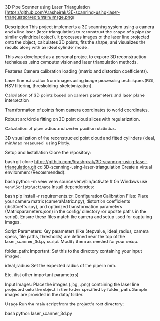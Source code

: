 3D Pipe Scanner using Laser Triangulation
[https://github.com/Arashpirak/3D-scanning-using-laser-triangulation/edit/main/image.png]

Description
This project implements a 3D scanning system using a camera and a line laser (laser triangulation) to reconstruct the shape of a pipe (or similar cylindrical object). It processes images of the laser line projected onto the object, calculates 3D points, fits the shape, and visualizes the results along with an ideal cylinder model.

This was developed as a personal project to explore 3D reconstruction techniques using computer vision and laser triangulation methods.

Features
Camera calibration loading (matrix and distortion coefficients).

Laser line extraction from images using image processing techniques (ROI, HSV filtering, thresholding, skeletonization).

Calculation of 3D points based on camera parameters and laser plane intersection.

Transformation of points from camera coordinates to world coordinates.

Robust arc/circle fitting on 3D point cloud slices with regularization.

Calculation of pipe radius and center position statistics.

3D visualization of the reconstructed point cloud and fitted cylinders (ideal, min/max measured) using Plotly.

Setup and Installation
Clone the repository:

bash
git clone https://github.com/Arashpirak/3D-scanning-using-laser-triangulation.git
cd 3D-scanning-using-laser-triangulation
Create a virtual environment (Recommended):

bash
python -m venv venv
source venv/bin/activate  # On Windows use `venv\Scripts\activate`
Install dependencies:

bash
pip install -r requirements.txt
Configuration
Calibration Files: Place your camera matrix (cameraMatrix.npy), distortion coefficients (distCoeffs.npy), and optimized transformation parameters (Matrixparameters.json) in the config/ directory (or update paths in the script). Ensure these files match the camera and setup used for capturing images.

Script Parameters: Key parameters (like Stepvalue, ideal_radius, camera specs, file paths, thresholds) are defined near the top of the laser_scanner_3d.py script. Modify them as needed for your setup.

folder_path: Important: Set this to the directory containing your input images.

ideal_radius: Set the expected radius of the pipe in mm.

Etc. (list other important parameters)

Input Images: Place the images (.jpg, .png) containing the laser line projected onto the object in the folder specified by folder_path. Sample images are provided in the data/ folder.

Usage
Run the main script from the project's root directory:

bash
python laser_scanner_3d.py
